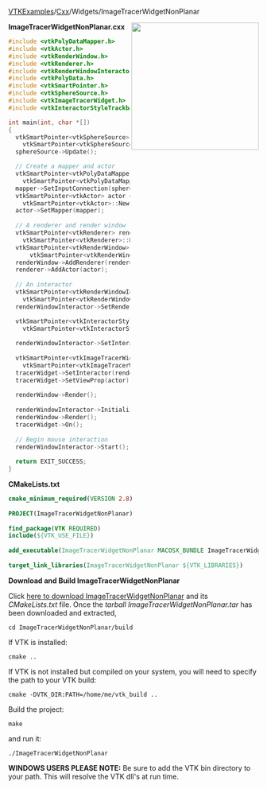 [VTKExamples](/index/)/[Cxx](/Cxx)/Widgets/ImageTracerWidgetNonPlanar

<img align="right" src="https://github.com/lorensen/VTKExamples/blob/gh-pages/Testing/Baseline/Widgets/TestImageTracerWidgetNonPlanar.png?raw=true" width="256" />

**ImageTracerWidgetNonPlanar.cxx**
```c++
#include <vtkPolyDataMapper.h>
#include <vtkActor.h>
#include <vtkRenderWindow.h>
#include <vtkRenderer.h>
#include <vtkRenderWindowInteractor.h>
#include <vtkPolyData.h>
#include <vtkSmartPointer.h>
#include <vtkSphereSource.h>
#include <vtkImageTracerWidget.h>
#include <vtkInteractorStyleTrackballCamera.h>

int main(int, char *[])
{
  vtkSmartPointer<vtkSphereSource> sphereSource = 
    vtkSmartPointer<vtkSphereSource>::New();
  sphereSource->Update();

  // Create a mapper and actor
  vtkSmartPointer<vtkPolyDataMapper> mapper = 
    vtkSmartPointer<vtkPolyDataMapper>::New();
  mapper->SetInputConnection(sphereSource->GetOutputPort());
  vtkSmartPointer<vtkActor> actor = 
    vtkSmartPointer<vtkActor>::New();
  actor->SetMapper(mapper);
  
  // A renderer and render window
  vtkSmartPointer<vtkRenderer> renderer = 
    vtkSmartPointer<vtkRenderer>::New();
  vtkSmartPointer<vtkRenderWindow> renderWindow = 
      vtkSmartPointer<vtkRenderWindow>::New();
  renderWindow->AddRenderer(renderer);
  renderer->AddActor(actor);
  
  // An interactor
  vtkSmartPointer<vtkRenderWindowInteractor> renderWindowInteractor = 
    vtkSmartPointer<vtkRenderWindowInteractor>::New();
  renderWindowInteractor->SetRenderWindow(renderWindow);

  vtkSmartPointer<vtkInteractorStyleTrackballCamera> style = 
    vtkSmartPointer<vtkInteractorStyleTrackballCamera>::New();
  
  renderWindowInteractor->SetInteractorStyle(style);
  
  vtkSmartPointer<vtkImageTracerWidget> tracerWidget = 
    vtkSmartPointer<vtkImageTracerWidget>::New();
  tracerWidget->SetInteractor(renderWindowInteractor);
  tracerWidget->SetViewProp(actor);
  
  renderWindow->Render();
  
  renderWindowInteractor->Initialize();
  renderWindow->Render();
  tracerWidget->On();
  
  // Begin mouse interaction
  renderWindowInteractor->Start();
  
  return EXIT_SUCCESS;
}
```
**CMakeLists.txt**
```cmake
cmake_minimum_required(VERSION 2.8)
 
PROJECT(ImageTracerWidgetNonPlanar)
 
find_package(VTK REQUIRED)
include(${VTK_USE_FILE})
 
add_executable(ImageTracerWidgetNonPlanar MACOSX_BUNDLE ImageTracerWidgetNonPlanar.cxx)
 
target_link_libraries(ImageTracerWidgetNonPlanar ${VTK_LIBRARIES})
```

**Download and Build ImageTracerWidgetNonPlanar**

Click [here to download ImageTracerWidgetNonPlanar](https://github.com/lorensen/VTKWikiExamplesTarballs/raw/master/ImageTracerWidgetNonPlanar.tar) and its *CMakeLists.txt* file.
Once the *tarball ImageTracerWidgetNonPlanar.tar* has been downloaded and extracted,
```
cd ImageTracerWidgetNonPlanar/build 
```
If VTK is installed:
```
cmake ..
```
If VTK is not installed but compiled on your system, you will need to specify the path to your VTK build:
```
cmake -DVTK_DIR:PATH=/home/me/vtk_build ..
```
Build the project:
```
make
```
and run it:
```
./ImageTracerWidgetNonPlanar
```
**WINDOWS USERS PLEASE NOTE:** Be sure to add the VTK bin directory to your path. This will resolve the VTK dll's at run time.

